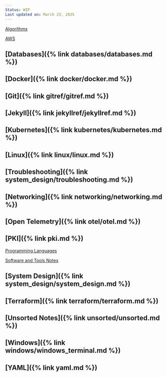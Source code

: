 ```yaml
---
Status: WIP
Last updated on: March 23, 2025
---
```

[Algorithms](Algorithms.md)

[AWS](AWS.md)
## [Databases]({% link databases/databases.md %})
## [Docker]({% link docker/docker.md %})
## [Git]({% link gitref/gitref.md %})

## [Jekyll]({% link jekyllref/jekyllref.md %})
## [Kubernetes]({% link kubernetes/kubernetes.md %})
## [Linux]({% link linux/linux.md %})
## [Troubleshooting]({% link system_design/troubleshooting.md %})
## [Networking]({% link networking/networking.md %})
## [Open Telemetry]({% link otel/otel.md %})
## [PKI]({% link pki.md %})

[Programming Languages](Programming%20Languages.md)

[Software and Tools Notes](Software%20and%20Tools%20Notes.md)

## [System Design]({% link system_design/system_design.md %})
## [Terraform]({% link terraform/terraform.md %})
## [Unsorted Notes]({% link unsorted/unsorted.md %})
## [Windows]({% link windows/windows_terminal.md %})
## [YAML]({% link yaml.md %})





